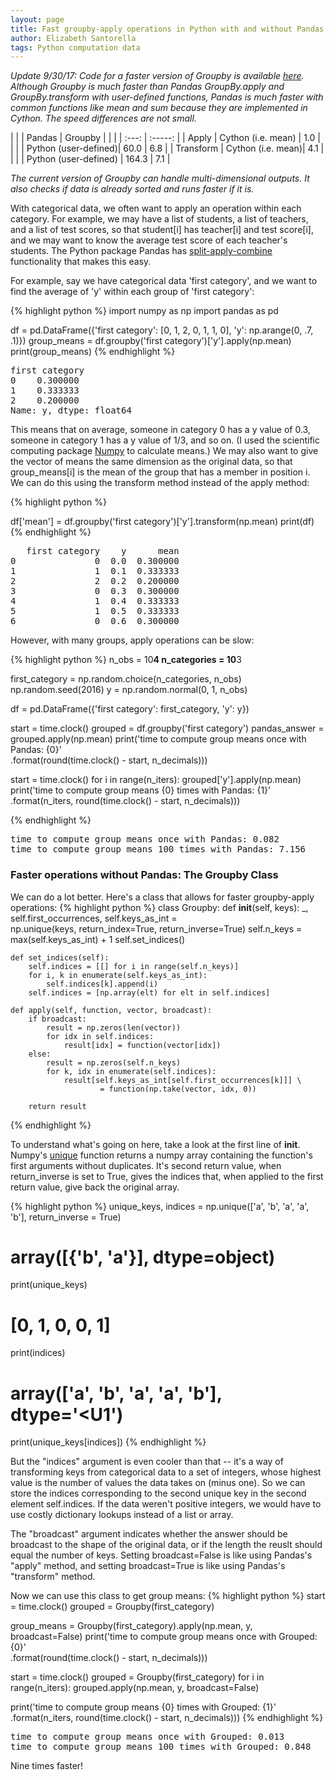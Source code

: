 ```yaml
---
layout: page
title: Fast groupby-apply operations in Python with and without Pandas
author: Elizabeth Santorella
tags: Python computation data
---
```


*Update 9/30/17: Code for a faster version of Groupby is available [here](https://github.com/esantorella/hdfe/blob/master/groupby.py).
Although Groupby is much faster than Pandas GroupBy.apply and GroupBy.transform with user-defined functions, 
Pandas is much faster with common functions like mean and sum because they are implemented in Cython. The speed differences are not small.*

|       |        | Pandas | Groupby |
|       |        | :---:  | :-----: |
| Apply | Cython (i.e. mean) | 1.0    |       |
|       | Python (user-defined)| 60.0   | 6.8     |
| Transform | Cython (i.e. mean)| 4.1 |     |
|           | Python (user-defined) | 164.3 | 7.1  |

*The current version of Groupby can handle multi-dimensional outputs. It also checks if data is already sorted and
runs faster if it is.*


With categorical data, we often want to apply an operation within each category. For example, we may have a list of students, a list of teachers, and a list of test scores, so that student\[i\] has teacher\[i\] and test score\[i\], and we may want to know the average test score of each teacher's students. The Python package Pandas has [split-apply-combine](http://pandas.pydata.org/pandas-docs/stable/groupby.html) functionality that makes this easy.

For example, say we have categorical data 'first category', and we want to find the average of 'y' within each group of 'first category':

{% highlight python %}
import numpy as np
import pandas as pd

df = pd.DataFrame({'first category': [0, 1, 2, 0, 1, 1, 0], 
                   'y': np.arange(0, .7, .1)})
group_means = df.groupby('first category')['y'].apply(np.mean)
print(group_means)
{% endhighlight %}

<pre>
first category
0    0.300000
1    0.333333
2    0.200000
Name: y, dtype: float64
</pre>

This means that on average, someone in category 0 has a y value of 0.3, someone in category 1 has a y value of 1/3, and so on. (I used the scientific computing package [Numpy](http://www.numpy.org/) to calculate means.) We may also want to give the vector of means the same dimension as the original data, so that group_means\[i\] is the mean of the group that has a member in position i.
We can do this using the transform method instead of the apply method:

{% highlight python %}
                    
df['mean'] = df.groupby('first category')['y'].transform(np.mean)
print(df)
{% endhighlight %}

<pre>
   first category    y      mean
0               0  0.0  0.300000
1               1  0.1  0.333333
2               2  0.2  0.200000
3               0  0.3  0.300000
4               1  0.4  0.333333
5               1  0.5  0.333333
6               0  0.6  0.300000
</pre>

However, with many groups, apply operations can be slow:

{% highlight python %}
n_obs = 10**4
n_categories = 10**3

first_category = np.random.choice(n_categories, n_obs)
np.random.seed(2016)
y = np.random.normal(0, 1, n_obs)

df = pd.DataFrame({'first category': first_category,
                   'y': y})
                     
start = time.clock()
grouped = df.groupby('first category')
pandas_answer = grouped.apply(np.mean)
print('time to compute group means once with Pandas: {0}'\
      .format(round(time.clock() - start, n_decimals)))

start = time.clock()
for i in range(n_iters):
    grouped['y'].apply(np.mean)
print('time to compute group means {0} times with Pandas: {1}'\
      .format(n_iters, round(time.clock() - start, n_decimals)))

{% endhighlight %}

<pre>
time to compute group means once with Pandas: 0.082
time to compute group means 100 times with Pandas: 7.156
</pre>

### Faster operations without Pandas: The Groupby Class

We can do a lot better. Here's a class that allows for faster groupby-apply operations:
{% highlight python %}
class Groupby:
    def __init__(self, keys):
        _, self.first_occurrences, self.keys_as_int = \
                np.unique(keys, return_index=True, return_inverse=True)
        self.n_keys = max(self.keys_as_int) + 1
        self.set_indices()
        
    def set_indices(self):
        self.indices = [[] for i in range(self.n_keys)]
        for i, k in enumerate(self.keys_as_int):
            self.indices[k].append(i)
        self.indices = [np.array(elt) for elt in self.indices]
        
    def apply(self, function, vector, broadcast):
        if broadcast:
            result = np.zeros(len(vector))
            for idx in self.indices:
                result[idx] = function(vector[idx])
        else:
            result = np.zeros(self.n_keys)
            for k, idx in enumerate(self.indices):
                result[self.keys_as_int[self.first_occurrences[k]]] \
                        = function(np.take(vector, idx, 0))

        return result
{% endhighlight %}

To understand what's going on here, take a look at the first line of __init__. Numpy's [unique](http://docs.scipy.org/doc/numpy/reference/generated/numpy.unique.html) function returns a numpy array containing the function's first arguments without duplicates. It's second return value, when return_inverse is set to True, gives the indices that, when applied to the first return value, give back the original array.

{% highlight python %}
unique_keys, indices = np.unique(['a', 'b', 'a', 'a', 'b'], return_inverse = True)
# array([{'b', 'a'}], dtype=object)
print(unique_keys) 
# [0, 1, 0, 0, 1]
print(indices) 
# array(['a', 'b', 'a', 'a', 'b'], dtype='<U1')
print(unique_keys[indices]) 
{% endhighlight %}

But the "indices" argument is even cooler than that -- it's a way of transforming keys from categorical data to a set of integers, whose highest value is the number of values the data takes on (minus one). So we can store the indices corresponding to the second unique key in the second element self.indices. If the data weren't positive integers, we would have to use costly dictionary lookups instead of a list or array. 

The "broadcast" argument indicates whether the answer should be broadcast to the
shape of the original data, or if the length the reuslt should equal the number
of keys. Setting broadcast=False is like using Pandas's "apply" method, and setting
broadcast=True is like using Pandas's "transform" method.

Now we can use this class to get group means:
{% highlight python %}
start = time.clock()
grouped = Groupby(first_category)

group_means = Groupby(first_category).apply(np.mean, y, broadcast=False)
print('time to compute group means once with Grouped: {0}'\
      .format(round(time.clock() - start, n_decimals)))

start = time.clock()
grouped = Groupby(first_category)
for i in range(n_iters):
    grouped.apply(np.mean, y, broadcast=False)
    
print('time to compute group means {0} times with Grouped: {1}'\
      .format(n_iters, round(time.clock() - start, n_decimals)))
{% endhighlight %}

<pre>
time to compute group means once with Grouped: 0.013
time to compute group means 100 times with Grouped: 0.848
</pre>

Nine times faster!
